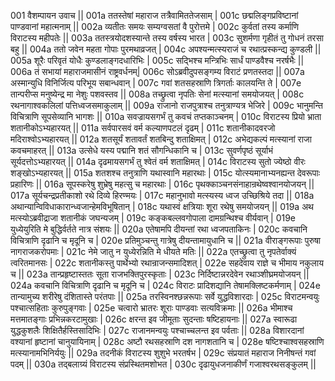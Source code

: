 001  वैशम्पायन उवाच || 
001a ततस्तेषां महाराज तत्रैवामिततेजसाम् |
001c छद्मलिङ्गप्रविष्टानां पाण्डवानां महात्मनाम् ||
002a व्यतीतः समयः सम्यग्वसतां वै पुरोत्तमे |
002c कुर्वतां तस्य कर्माणि विराटस्य महीपतेः ||
003a ततस्त्रयोदशस्यान्ते तस्य वर्षस्य भारत |
003c सुशर्मणा गृहीतं तु गोधनं तरसा बहु ||
004a ततो जवेन महता गोपाः पुरमथाव्रजत् |
004c अपश्यन्मत्स्यराजं च रथात्प्रस्कन्द्य कुण्डली ||
005a शूरैः परिवृतं योधैः कुण्डलाङ्गदधारिभिः |
005c सद्भिश्च मन्त्रिभिः सार्धं पाण्डवैश्च नरर्षभैः ||
006a तं सभायां महाराजमासीनं राष्ट्रवर्धनम्|
006c सोऽब्रवीदुपसङ्गम्य विराटं प्रणतस्तदा ||
007a अस्मान्युधि विनिर्जित्य परिभूय सबान्धवान् |
007c गवां शतसहस्राणि त्रिगर्ताः कालयन्ति ते |
007e तान्परीप्स मनुष्येन्द्र मा नेशुः पशवस्तव ||
008a तच्छ्रुत्वा नृपतिः सेनां मत्स्यानां समयोजयत् |
008c रथनागाश्वकलिलां पत्तिध्वजसमाकुलाम् ||
009a राजानो राजपुत्राश्च तनुत्राण्यत्र भेजिरे |
009c भानुमन्ति विचित्राणि सूपसेव्यानि भागशः ||
010a सवज्रायसगर्भं तु कवचं तप्तकाञ्चनम् |
010c विराटस्य प्रियो भ्राता शतानीकोऽभ्यहारयत् ||
011a सर्वपारसवं वर्म कल्याणपटलं दृढम् |
011c शतानीकादवरजो मदिराश्वोऽभ्यहारयत् ||
012a शतसूर्यं शतावर्तं शतबिन्दु शताक्षिमत् |
012c अभेद्यकल्पं मत्स्यानां राजा कवचमाहरत् || 
013a उत्सेधे यस्य पद्मानि शतं सौगन्धिकानि च |
013c सुवर्णपृष्ठं सूर्याभं सूर्यदत्तोऽभ्यहारयत् || 
014a दृढमायसगर्भं तु श्वेतं वर्म शताक्षिमत् |
014c विराटस्य सुतो ज्येष्ठो वीरः शङ्खोऽभ्यहारयत् ||
015a शतशश्च तनुत्राणि यथास्वानि महारथाः |
015c योत्स्यमानाभ्यनह्यन्त देवरूपाः प्रहारिणः ||
016a सूपस्करेषु शुभ्रेषु महत्सु च महारथाः |
016c पृथक्काञ्चनसंनाहान्रथेष्वश्वानयोजयन् ||
017a सूर्यचन्द्रप्रतीकाशो रथे दिव्ये हिरण्मयः |
017c महानुभावो मत्स्यस्य ध्वज उच्छिश्रिये तदा ||
018a अथान्यान्विविधाकारान्ध्वजान्हेमविभूषितान् |
018c यथास्वं क्षत्रियाः शूरा रथेषु समयोजयन् ||
019a अथ मत्स्योऽब्रवीद्राजा शतानीकं जघन्यजम् |
019c कङ्कबल्लवगोपाला दामग्रन्थिश्च वीर्यवान् |
019e युध्येयुरिति मे बुद्धिर्वर्तते नात्र संशयः ||
020a एतेषामपि दीयन्तां रथा ध्वजपताकिनः |
020c कवचानि विचित्राणि दृढानि च मृदूनि च |
020e प्रतिमुञ्चन्तु गात्रेषु दीयन्तामायुधानि च ||
021a वीराङ्गरूपाः पुरुषा नागराजकरोपमाः |
021c नेमे जातु न युध्येरन्निति मे धीयते मतिः ||
022a एतच्छ्रुत्वा तु नृपतेर्वाक्यं त्वरितमानसः |
022c शतानीकस्तु पार्थेभ्यो रथान्राजन्समादिशत् |
022e सहदेवाय राज्ञे च भीमाय नकुलाय च ||
023a तान्प्रहृष्टास्ततः सूता राजभक्तिपुरस्कृताः |
023c निर्दिष्टान्नरदेवेन रथाञ्शीघ्रमयोजयन् ||
024a कवचानि विचित्राणि दृढानि च मृदूनि च |
024c विराटः प्रादिशद्यानि तेषामक्लिष्टकर्मणाम् |
024e तान्यामुच्य शरीरेषु दंशितास्ते परंतपाः ||
025a तरस्विनश्छन्नरूपाः सर्वे युद्धविशारदाः |
025c विराटमन्वयुः पश्चात्सहिताः कुरुपुङ्गवाः |
025e चत्वारो भ्रातरः शूराः पाण्डवाः सत्यविक्रमाः ||
026a भीमाश्च मत्तमातङ्गाः प्रभिन्नकरटामुखाः |
026c क्षरन्त इव जीमूताः सुदन्ताः षष्टिहायनाः ||
027a स्वारूढा युद्धकुशलैः शिक्षितैर्हस्तिसादिभिः |
027c राजानमन्वयुः पश्चाच्चलन्त इव पर्वताः ||
028a विशारदानां वश्यानां हृष्टानां चानुयायिनाम् |
028c अष्टौ रथसहस्राणि दश नागशतानि च |
028e षष्टिश्चाश्वसहस्राणि मत्स्यानामभिनिर्ययुः ||
029a तदनीकं विराटस्य शुशुभे भरतर्षभ |
029c संप्रयातं महाराज निनीषन्तं गवां पदम् ||
030a तद्बलाग्र्यं विराटस्य संप्रस्थितमशोभत |
030c दृढायुधजनाकीर्णं गजाश्वरथसङ्कुलम् ||
